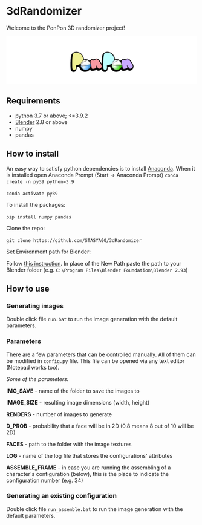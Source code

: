 # 3dRandomizer

Welcome to the PonPon 3D randomizer project! 

<img src="assets/illustration.gif" width="1000"/>

## Requirements

+ python 3.7 or above; <=3.9.2
+ [Blender](https://www.blender.org/download/) 2.8 or above
+ numpy
+ pandas

## How to install

An easy way to satisfy python dependencies is to install [Anaconda](https://www.anaconda.com/). When it is installed open Anaconda Prompt (Start -> Anaconda Prompt)
```conda create -n py39 python=3.9```

```conda activate py39```

To install the packages:

```pip install numpy pandas```

Clone the repo:

```git clone https://github.com/STASYA00/3dRandomizer```

Set Environment path for Blender:

Follow [this instruction](https://docs.oracle.com/en/database/oracle/machine-learning/oml4r/1.5.1/oread/creating-and-modifying-environment-variables-on-windows.html). In place of the New Path paste the path to your Blender folder (e.g. ```C:\Program Files\Blender Foundation\Blender 2.93```)

## How to use

### Generating images

Double click file ```run.bat``` to run the image generation with the default parameters.

### Parameters

There are a few parameters that can be controlled manually. All of them can be modified in ```config.py``` file. This file can be opened via any text editor (Notepad works too).

*Some of the parameters:*

**IMG_SAVE** - name of the folder to save the images to

**IMAGE_SIZE** - resulting image dimensions (width, height)

**RENDERS** - number of images to generate

**D_PROB** - probability that a face will be in 2D (0.8 means 8 out of 10 will be 2D)

**FACES** - path to the folder with the image textures

**LOG** - name of the log file that stores the configurations' attributes

**ASSEMBLE_FRAME** - in case you are running the assembling of a character's configuration (below), this is the place to indicate the configuration number (e.g. 34)


### Generating an existing configuration

Double click file ```run_assemble.bat``` to run the image generation with the default parameters.

